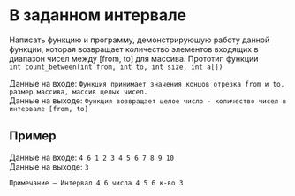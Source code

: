 # В заданном интервале
Написать функцию и программу, демонстрирующую работу данной функции, которая возвращает количество элементов входящих в диапазон чисел между [from, to] для массива. Прототип функции  
`int count_between(int from, int to, int size, int a[])`

Данные на входе: 	`Функция принимает значения концов отрезка from и to, размер массива, массив целых чисел.`  
Данные на выходе: 	`Функция возвращает целое число - количество чисел в интервале [from, to]` 

## Пример
Данные на входе: 	`4 6 1 2 3 4 5 6 7 8 9 10`  
Данные на выходе: 	`3` 

`Примечание — Интервал 4 6 числа 4 5 6 к-во 3`
